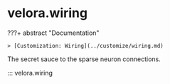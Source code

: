 # velora.wiring

???+ abstract "Documentation"

    > [Customization: Wiring](../customize/wiring.md)

The secret sauce to the sparse neuron connections.

::: velora.wiring
